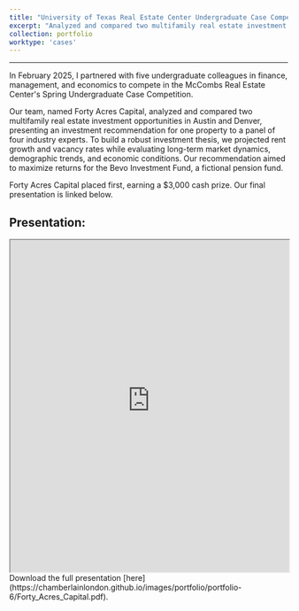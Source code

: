 ```yaml
---
title: "University of Texas Real Estate Center Undergraduate Case Competition (2025)"
excerpt: "Analyzed and compared two multifamily real estate investment opportunities in Austin and Denver."
collection: portfolio
worktype: 'cases'
---
```

------

In February 2025, I partnered with five undergraduate colleagues in finance, management, and economics to compete in the McCombs Real Estate Center's Spring Undergraduate Case Competition. 

Our team, named Forty Acres Capital, analyzed and compared two multifamily real estate investment opportunities in Austin and Denver, presenting an investment recommendation for one property to a panel of four industry experts. To build a robust investment thesis, we projected rent growth and vacancy rates while evaluating long-term market dynamics, demographic trends, and economic conditions. Our recommendation aimed to maximize returns for the Bevo Investment Fund, a fictional pension fund.

Forty Acres Capital placed first, earning a $3,000 cash prize. Our final presentation is linked below.

## Presentation:

<iframe
      src="https://chamberlainlondon.github.io/images/portfolio/portfolio-6/Forty_Acres_Capital.pdf"
      width="100%"
      height="600px"
></iframe>

<br>
Download the full presentation [here](https://chamberlainlondon.github.io/images/portfolio/portfolio-6/Forty_Acres_Capital.pdf).

